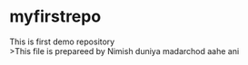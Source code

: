 # myfirstrepo
This is first demo repository
<br>>This file is prepareed by Nimish 
 duniya madarchod aahe ani 
